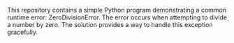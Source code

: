 This repository contains a simple Python program demonstrating a common runtime error: ZeroDivisionError. The error occurs when attempting to divide a number by zero.  The solution provides a way to handle this exception gracefully.